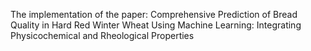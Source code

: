 The implementation of the paper: Comprehensive Prediction of Bread Quality in Hard Red Winter Wheat Using Machine Learning: Integrating Physicochemical and Rheological Properties

